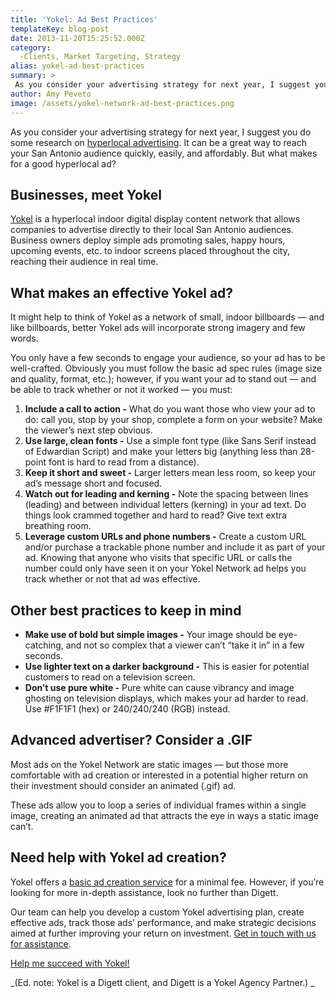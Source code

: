 ```yaml
---
title: 'Yokel: Ad Best Practices'
templateKey: blog-post
date: 2013-11-20T15:25:52.000Z
category: 
  -Clients, Market Targeting, Strategy
alias: yokel-ad-best-practices
summary: > 
 As you consider your advertising strategy for next year, I suggest you do some research on hyperlocal advertising. It can be a great way to reach your San Antonio audience quickly, easily, and affordably. But what makes for a good hyperlocal ad?
author: Amy Peveto
image: /assets/yokel-network-ad-best-practices.png
---
```


As you consider your advertising strategy for next year, I suggest you do some research on [hyperlocal advertising](/insights/inbound-marketing-hyperlocal-content-it-you). It can be a great way to reach your San Antonio audience quickly, easily, and affordably. But what makes for a good hyperlocal ad?

Businesses, meet Yokel
----------------------

[Yokel](http://www.yokelnetwork.com/) is a hyperlocal indoor digital display content network that allows companies to advertise directly to their local San Antonio audiences. Business owners deploy simple ads promoting sales, happy hours, upcoming events, etc. to indoor screens placed throughout the city, reaching their audience in real time.

What makes an effective Yokel ad?
---------------------------------

It might help to think of Yokel as a network of small, indoor billboards — and like billboards, better Yokel ads will incorporate strong imagery and few words.

You only have a few seconds to engage your audience, so your ad has to be well-crafted. Obviously you must follow the basic ad spec rules (image size and quality, format, etc.); however, if you want your ad to stand out — and be able to track whether or not it worked — you must:

1.  **Include a call to action -** What do you want those who view your ad to do: call you, stop by your shop, complete a form on your website? Make the viewer’s next step obvious.
2.  **Use large, clean fonts -** Use a simple font type (like Sans Serif instead of Edwardian Script) and make your letters big (anything less than 28-point font is hard to read from a distance).
3.  **Keep it short and sweet -** Larger letters mean less room, so keep your ad’s message short and focused.
4.  **Watch out for leading and kerning -** Note the spacing between lines (leading) and between individual letters (kerning) in your ad text. Do things look crammed together and hard to read? Give text extra breathing room.
5.  **Leverage custom URLs and phone numbers -** Create a custom URL and/or purchase a trackable phone number and include it as part of your ad. Knowing that anyone who visits that specific URL or calls the number could only have seen it on your Yokel Network ad helps you track whether or not that ad was effective.

Other best practices to keep in mind
------------------------------------

*   **Make use of bold but simple images -** Your image should be eye-catching, and not so complex that a viewer can’t “take it in” in a few seconds.
*   **Use lighter text on a darker background -** This is easier for potential customers to read on a television screen.
*   **Don’t use pure white -** Pure white can cause vibrancy and image ghosting on television displays, which makes your ad harder to read. Use #F1F1F1 (hex) or 240/240/240 (RGB) instead.

Advanced advertiser? Consider a .GIF
------------------------------------

Most ads on the Yokel Network are static images — but those more comfortable with ad creation or interested in a potential higher return on their investment should consider an animated (.gif) ad.

These ads allow you to loop a series of individual frames within a single image, creating an animated ad that attracts the eye in ways a static image can’t.

Need help with Yokel ad creation?
---------------------------------

Yokel offers a [basic ad creation service](https://www.formstack.com/forms/?1627602-5TAJjGuzz5=) for a minimal fee. However, if you’re looking for more in-depth assistance, look no further than Digett.

Our team can help you develop a custom Yokel advertising plan, create effective ads, track those ads’ performance, and make strategic decisions aimed at further improving your return on investment. [Get in touch with us for assistance](/contact).

[Help me succeed with Yokel!](/contact)

_(Ed. note: Yokel is a Digett client, and Digett is a Yokel Agency Partner.) _